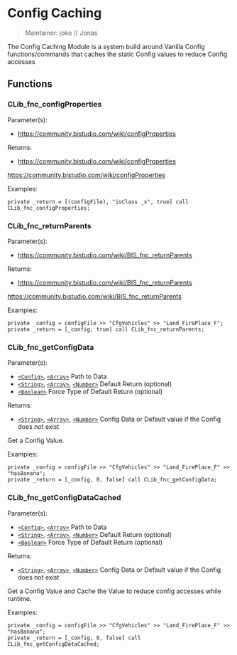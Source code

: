 # Config Caching

> Maintainer: joko // Jonas

The Config Caching Module is a system build around Vanilla Config functions/commands that caches the static Config values to reduce Config accesses

## Functions
### CLib_fnc_configProperties

Parameter(s):
* https://community.bistudio.com/wiki/configProperties

Returns:
* https://community.bistudio.com/wiki/configProperties

https://community.bistudio.com/wiki/configProperties

Examples:
```sqf
private _return = [(configFile), "isClass _x", true] call CLib_fnc_configProperties;
```

### CLib_fnc_returnParents

Parameter(s):
* https://community.bistudio.com/wiki/BIS_fnc_returnParents

Returns:
* https://community.bistudio.com/wiki/BIS_fnc_returnParents

https://community.bistudio.com/wiki/BIS_fnc_returnParents

Examples:
```sqf
private _config = configFile >> "CfgVehicles" >> "Land_FirePlace_F";
private _return = [_config, true] call CLib_fnc_returnParents;
```

### CLib_fnc_getConfigData

Parameter(s):
* [`<Config>`], [`<Array>`] Path to Data
* [`<String>`], [`<Array>`], [`<Number>`] Default Return (optional)
* [`<Boolean>`] Force Type of Default Return (optional)

Returns:
* [`<String>`], [`<Array>`], [`<Number>`] Config Data or Default value if the Config does not exist

Get a Config Value.

Examples:
```sqf
private _config = configFile >> "CfgVehicles" >> "Land_FirePlace_F" >> "hasBanana";
private _return = [_config, 0, false] call CLib_fnc_getConfigData;
```

### CLib_fnc_getConfigDataCached

Parameter(s):
* [`<Config>`], [`<Array>`] Path to Data
* [`<String>`], [`<Array>`], [`<Number>`] Default Return (optional)
* [`<Boolean>`] Force Type of Default Return (optional)

Returns:
* [`<String>`], [`<Array>`], [`<Number>`] Config Data or Default value if the Config does not exist

Get a Config Value and Cache the Value to reduce config accesses while runtime.

Examples:
```sqf
private _config = configFile >> "CfgVehicles" >> "Land_FirePlace_F" >> "hasBanana";
private _return = [_config, 0, false] call CLib_fnc_getConfigDataCached;
```

[`<Control>`]: https://community.bistudio.com/wiki/Control
[`<Anything>`]: https://community.bistudio.com/wiki/Anything
[`<Config>`]: https://community.bistudio.com/wiki/Config
[`<Object>`]: https://community.bistudio.com/wiki/Object
[`<String>`]: https://community.bistudio.com/wiki/String
[`<Number>`]: https://community.bistudio.com/wiki/Number
[`<Array>`]: https://community.bistudio.com/wiki/Array
[`<Position>`]: https://community.bistudio.com/wiki/Position
[`<Color>`]: https://community.bistudio.com/wiki/Color
[`<Boolean>`]: https://community.bistudio.com/wiki/Boolean
[`<Code>`]: https://community.bistudio.com/wiki/Code
[`<Group>`]: https://community.bistudio.com/wiki/Group
[`<Location>`]: https://community.bistudio.com/wiki/Location
[`<Structured Text>`]: https://community.bistudio.com/wiki/Structured_Text
[`<Waypoint>`]: https://community.bistudio.com/wiki/Waypoint
[`<Task>`]: https://community.bistudio.com/wiki/Task
